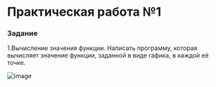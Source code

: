 # Практическая работа №1
### Задание
1.Вычисление значения функции. Написать программу, которая вычисляет значение функции, заданной в виде гафика, в каждой её точке. 

![image](./)
